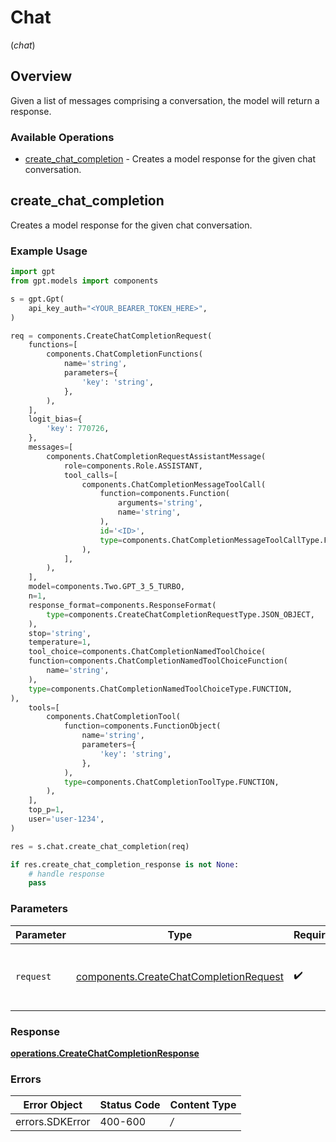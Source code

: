 # Chat
(*chat*)

## Overview

Given a list of messages comprising a conversation, the model will return a response.

### Available Operations

* [create_chat_completion](#create_chat_completion) - Creates a model response for the given chat conversation.

## create_chat_completion

Creates a model response for the given chat conversation.

### Example Usage

```python
import gpt
from gpt.models import components

s = gpt.Gpt(
    api_key_auth="<YOUR_BEARER_TOKEN_HERE>",
)

req = components.CreateChatCompletionRequest(
    functions=[
        components.ChatCompletionFunctions(
            name='string',
            parameters={
                'key': 'string',
            },
        ),
    ],
    logit_bias={
        'key': 770726,
    },
    messages=[
        components.ChatCompletionRequestAssistantMessage(
            role=components.Role.ASSISTANT,
            tool_calls=[
                components.ChatCompletionMessageToolCall(
                    function=components.Function(
                        arguments='string',
                        name='string',
                    ),
                    id='<ID>',
                    type=components.ChatCompletionMessageToolCallType.FUNCTION,
                ),
            ],
        ),
    ],
    model=components.Two.GPT_3_5_TURBO,
    n=1,
    response_format=components.ResponseFormat(
        type=components.CreateChatCompletionRequestType.JSON_OBJECT,
    ),
    stop='string',
    temperature=1,
    tool_choice=components.ChatCompletionNamedToolChoice(
    function=components.ChatCompletionNamedToolChoiceFunction(
        name='string',
    ),
    type=components.ChatCompletionNamedToolChoiceType.FUNCTION,
),
    tools=[
        components.ChatCompletionTool(
            function=components.FunctionObject(
                name='string',
                parameters={
                    'key': 'string',
                },
            ),
            type=components.ChatCompletionToolType.FUNCTION,
        ),
    ],
    top_p=1,
    user='user-1234',
)

res = s.chat.create_chat_completion(req)

if res.create_chat_completion_response is not None:
    # handle response
    pass
```

### Parameters

| Parameter                                                                                        | Type                                                                                             | Required                                                                                         | Description                                                                                      |
| ------------------------------------------------------------------------------------------------ | ------------------------------------------------------------------------------------------------ | ------------------------------------------------------------------------------------------------ | ------------------------------------------------------------------------------------------------ |
| `request`                                                                                        | [components.CreateChatCompletionRequest](../../models/components/createchatcompletionrequest.md) | :heavy_check_mark:                                                                               | The request object to use for the request.                                                       |


### Response

**[operations.CreateChatCompletionResponse](../../models/operations/createchatcompletionresponse.md)**
### Errors

| Error Object    | Status Code     | Content Type    |
| --------------- | --------------- | --------------- |
| errors.SDKError | 400-600         | */*             |
